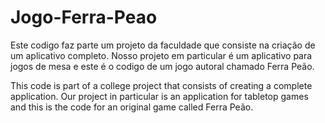 # Jogo-Ferra-Peao

Este codigo faz parte um projeto da faculdade que consiste na criação de um aplicativo completo. Nosso projeto em particular é um aplicativo para jogos de mesa e este é o codigo de um jogo autoral chamado Ferra Peão.

This code is part of a college project that consists of creating a complete application. Our project in particular is an application for tabletop games and this is the code for an original game called Ferra Peão.
